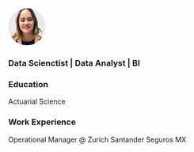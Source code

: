 <img src="headshot2.png" alt="logo" width="75">

### Data Scienctist | Data Analyst | BI

### Education
Actuarial Science

### Work Experience
Operational Manager @ Zurich Santander Seguros MX
